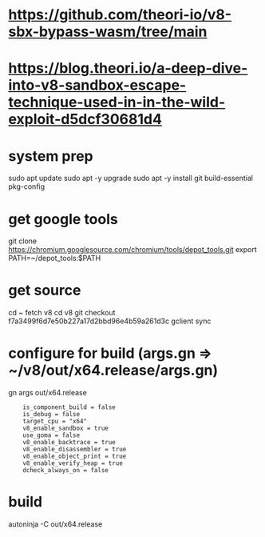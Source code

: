 #
# https://github.com/theori-io/v8-sbx-bypass-wasm/tree/main
# https://blog.theori.io/a-deep-dive-into-v8-sandbox-escape-technique-used-in-in-the-wild-exploit-d5dcf30681d4
#


# system prep
sudo apt update
sudo apt -y upgrade
sudo apt -y install git build-essential pkg-config

# get google tools
git clone https://chromium.googlesource.com/chromium/tools/depot_tools.git
export PATH=~/depot_tools:$PATH


# get source
cd ~
fetch v8
cd v8
git checkout f7a3499f6d7e50b227a17d2bbd96e4b59a261d3c
gclient sync

# configure for build (args.gn => ~/v8/out/x64.release/args.gn)
gn args out/x64.release

        is_component_build = false
        is_debug = false
        target_cpu = "x64"
        v8_enable_sandbox = true
        use_goma = false
        v8_enable_backtrace = true
        v8_enable_disassembler = true
        v8_enable_object_print = true
        v8_enable_verify_heap = true
        dcheck_always_on = false

# build
autoninja -C out/x64.release
